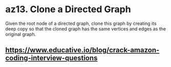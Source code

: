 # az13. Clone a Directed Graph
Given the root node of a directed graph, clone this graph by creating its deep copy so that the cloned graph has the same vertices and edges as the original graph.
## https://www.educative.io/blog/crack-amazon-coding-interview-questions
